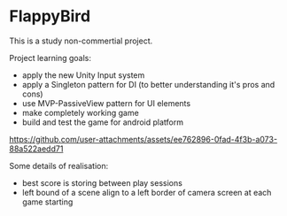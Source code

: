# FlappyBird

This is a study non-commertial project.


Project learning goals:
- apply the new Unity Input system
- apply a Singleton pattern for DI (to better understanding it's pros and cons)
- use MVP-PassiveView pattern for UI elements
- make completely working game
- build and test the game for android platform



https://github.com/user-attachments/assets/ee762896-0fad-4f3b-a073-88a522aedd71



Some details of realisation:
- best score is storing between play sessions
- left bound of a scene align to a left border of camera screen at each game starting

